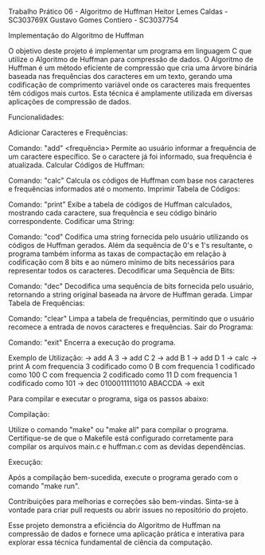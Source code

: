 Trabalho Prático 06 - Algoritmo de Huffman
Heitor Lemes Caldas - SC303769X
Gustavo Gomes Contiero - SC3037754

Implementação do Algoritmo de Huffman

O objetivo deste projeto é implementar um programa em linguagem C que utilize o Algoritmo de Huffman para compressão de dados. O Algoritmo de Huffman é um método eficiente de compressão que cria uma árvore binária baseada nas frequências dos caracteres em um texto, gerando uma codificação de comprimento variável onde os caracteres mais frequentes têm códigos mais curtos. Esta técnica é amplamente utilizada em diversas aplicações de compressão de dados.

Funcionalidades:

Adicionar Caracteres e Frequências:

  Comando: "add" <caractere> <frequência>
  Permite ao usuário informar a frequência de um caractere específico. Se o caractere já foi informado, sua frequência é atualizada.
  Calcular Códigos de Huffman:
  
  Comando: "calc"
  Calcula os códigos de Huffman com base nos caracteres e frequências informados até o momento.
  Imprimir Tabela de Códigos:
  
  Comando: "print"
  Exibe a tabela de códigos de Huffman calculados, mostrando cada caractere, sua frequência e seu código binário correspondente.
  Codificar uma String:
  
  Comando: "cod" <string>
  Codifica uma string fornecida pelo usuário utilizando os códigos de Huffman gerados. Além da sequência de 0's e 1's resultante, o programa também informa as taxas de compactação em relação à codificação com 8 bits e ao número mínimo de bits necessários para representar todos os caracteres.
  Decodificar uma Sequência de Bits:
  
  Comando: "dec" <bits>
  Decodifica uma sequência de bits fornecida pelo usuário, retornando a string original baseada na árvore de Huffman gerada.
  Limpar Tabela de Frequências:
  
  Comando: "clear"
  Limpa a tabela de frequências, permitindo que o usuário recomece a entrada de novos caracteres e frequências.
  Sair do Programa:
  
  Comando: "exit"
  Encerra a execução do programa.

Exemplo de Utilização:
-> add A 3
-> add C 2
-> add B 1
-> add D 1
-> calc
-> print
A com frequencia 3 codificado como 0
B com frequencia 1 codificado como 100
C com frequencia 2 codificado como 11
D com frequencia 1 codificado como 101
-> dec 0100011111010
ABACCDA
-> exit

Para compilar e executar o programa, siga os passos abaixo:

Compilação:

Utilize o comando "make" ou "make all" para compilar o programa. Certifique-se de que o Makefile está configurado corretamente para compilar os arquivos main.c e huffman.c com as devidas dependências.

Execução:

Após a compilação bem-sucedida, execute o programa gerado com o comando "make run".

Contribuições para melhorias e correções são bem-vindas. Sinta-se à vontade para criar pull requests ou abrir issues no repositório do projeto.

Esse projeto demonstra a eficiência do Algoritmo de Huffman na compressão de dados e fornece uma aplicação prática e interativa para explorar essa técnica fundamental de ciência da computação.
